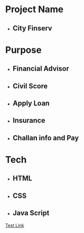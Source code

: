 # Project Name
- ## City Finserv

# Purpose
- ## Financial Advisor
- ## Civil Score
- ## Apply Loan
- ## Insurance
- ## Challan info and Pay

# Tech
- ## HTML
- ## CSS
- ## Java Script

[Test Link](https://cityfinserv.vercel.app/)

